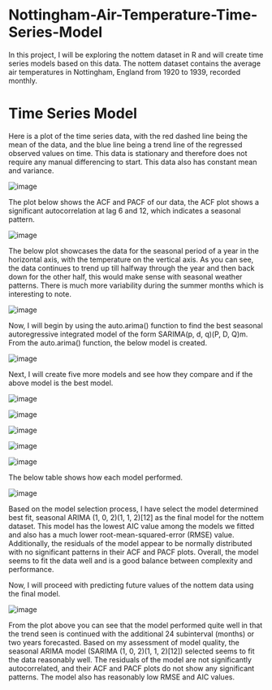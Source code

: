 # Nottingham-Air-Temperature-Time-Series-Model
In this project, I will be exploring the nottem dataset in R and will create time series models based on this data. The nottem dataset contains the average air temperatures in Nottingham, England from 1920 to 1939, recorded monthly.
# Time Series Model

Here is a plot of the time series data, with the red dashed line being the mean of the data, and the blue line being a trend line of the regressed observed values on time. This data is stationary and therefore does not require any manual differencing to start. This data also has constant mean and variance.

![image](https://user-images.githubusercontent.com/50085554/236972865-5536726e-6773-4f4b-968e-5eb670299ae5.png)

The plot below shows the ACF and PACF of our data, the ACF plot shows a significant autocorrelation at lag 6 and 12, which indicates a seasonal pattern.

![image](https://user-images.githubusercontent.com/50085554/236972955-3be74f56-7eec-4b25-b527-0c1eac6237c2.png)

The below plot showcases the data for the seasonal period of a year in the horizontal axis, with the temperature on the vertical axis. As you can see, the data continues to trend up till halfway through the year and then back down for the other half, this would make sense with seasonal weather patterns. There is much more variability during the summer months which is interesting to note.

![image](https://user-images.githubusercontent.com/50085554/236973096-b2f58388-3009-4d14-892e-0d9f9a8cbd03.png)

Now, I will begin by using the auto.arima() function to find the best seasonal autoregressive integrated model of the form SARIMA(p, d, q)(P, D, Q)m. From the auto.arima() function, the below model is created.

![image](https://user-images.githubusercontent.com/50085554/236973167-23a6f11e-869d-4d21-9cc8-b43251ef84d1.png)

Next, I will create five more models and see how they compare and if the above model is the best model.

![image](https://user-images.githubusercontent.com/50085554/236973256-49613895-a5a1-46c6-b825-c272cd1d5a72.png)

![image](https://user-images.githubusercontent.com/50085554/236973273-d025997e-82c0-4ca2-b091-7ba85f7d65a8.png)

![image](https://user-images.githubusercontent.com/50085554/236973285-c88d44b1-589c-4a8f-9c8f-2316d4af3ef8.png)

![image](https://user-images.githubusercontent.com/50085554/236973298-b0e7015c-5c8c-4e7c-94d5-09076f63d4a9.png)

![image](https://user-images.githubusercontent.com/50085554/236973314-b634b8a1-9d0a-4b59-a5d2-5549f57caed1.png)

The below table shows how each model performed.

![image](https://user-images.githubusercontent.com/50085554/236973638-1649351d-a6b7-41f4-b2d4-4281ba9121c0.png)

Based on the model selection process, I have select the model determined best fit, seasonal ARIMA (1, 0, 2)(1, 1, 2)[12] as the final model for the nottem dataset. This model has the lowest AIC value among the models we fitted and also has a much lower root-mean-squared-error (RMSE) value. Additionally, the residuals of the model appear to be normally distributed with no significant patterns in their ACF and PACF plots. Overall, the model seems to fit the data well and is a good balance between complexity and performance.

Now, I will proceed with predicting future values of the nottem data using the final model.

![image](https://user-images.githubusercontent.com/50085554/236973511-7c078383-d956-4e9f-a0f5-1f5a1de485de.png)

From the plot above you can see that the model performed quite well in that the trend seen is continued with the additional 24 subinterval (months) or two years forecasted. Based on my assessment of model quality, the seasonal ARIMA model (SARIMA (1, 0, 2)(1, 1, 2)[12]) selected seems to fit the data reasonably well. The residuals of the model are not significantly autocorrelated, and their ACF and PACF plots do not show any significant patterns. The model also has reasonably low RMSE and AIC values. 
